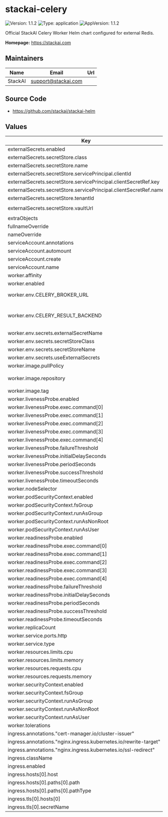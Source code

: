 # stackai-celery

![Version: 1.1.2](https://img.shields.io/badge/Version-1.1.2-informational?style=flat-square) ![Type: application](https://img.shields.io/badge/Type-application-informational?style=flat-square) ![AppVersion: 1.1.2](https://img.shields.io/badge/AppVersion-1.1.2-informational?style=flat-square)

Official StackAI Celery Worker Helm chart configured for external Redis.

**Homepage:** <https://stackai.com>

## Maintainers

| Name | Email | Url |
| ---- | ------ | --- |
| StackAI | <support@stackai.com> |  |

## Source Code

* <https://github.com/stackai/stackai-helm>

## Values

| Key | Type | Default | Description |
|-----|------|---------|-------------|
| externalSecrets.enabled | bool | `true` |  |
| externalSecrets.secretStore.class | string | `"azure-keyvault"` |  |
| externalSecrets.secretStore.name | string | `"azure-keyvault-store"` |  |
| externalSecrets.secretStore.servicePrincipal.clientId | string | `"your-client-id"` |  |
| externalSecrets.secretStore.servicePrincipal.clientSecretRef.key | string | `"client-secret"` |  |
| externalSecrets.secretStore.servicePrincipal.clientSecretRef.name | string | `"azure-keyvault-credentials"` |  |
| externalSecrets.secretStore.tenantId | string | `"your-tenant-id"` |  |
| externalSecrets.secretStore.vaultUrl | string | `"https://your-keyvault.vault.azure.net/"` |  |
| extraObjects | list | `[]` |  |
| fullnameOverride | string | `""` |  |
| nameOverride | string | `""` |  |
| serviceAccount.annotations | object | `{}` |  |
| serviceAccount.automount | bool | `true` |  |
| serviceAccount.create | bool | `true` |  |
| serviceAccount.name | string | `""` |  |
| worker.affinity | object | `{}` |  |
| worker.enabled | bool | `true` |  |
| worker.env.CELERY_BROKER_URL | string | `"redis://external-redis:6379/0"` | External Redis URL |
| worker.env.CELERY_RESULT_BACKEND | string | `"redis://external-redis:6379/0"` | External Redis result backend URL |
| worker.env.secrets.externalSecretName | string | `"celery-secrets"` |  |
| worker.env.secrets.secretStoreClass | string | `"azure-keyvault"` |  |
| worker.env.secrets.secretStoreName | string | `"azure-keyvault-store"` |  |
| worker.env.secrets.useExternalSecrets | bool | `true` |  |
| worker.image.pullPolicy | string | `"IfNotPresent"` |  |
| worker.image.repository | string | `"your-acr.azurecr.io/stackai/celery-worker"` |  |
| worker.image.tag | string | `"latest"` |  |
| worker.livenessProbe.enabled | bool | `true` |  |
| worker.livenessProbe.exec.command[0] | string | `"celery"` |  |
| worker.livenessProbe.exec.command[1] | string | `"-A"` |  |
| worker.livenessProbe.exec.command[2] | string | `"tasks"` |  |
| worker.livenessProbe.exec.command[3] | string | `"inspect"` |  |
| worker.livenessProbe.exec.command[4] | string | `"ping"` |  |
| worker.livenessProbe.failureThreshold | int | `3` |  |
| worker.livenessProbe.initialDelaySeconds | int | `30` |  |
| worker.livenessProbe.periodSeconds | int | `30` |  |
| worker.livenessProbe.successThreshold | int | `1` |  |
| worker.livenessProbe.timeoutSeconds | int | `10` |  |
| worker.nodeSelector | object | `{}` |  |
| worker.podSecurityContext.enabled | bool | `true` |  |
| worker.podSecurityContext.fsGroup | int | `1000` |  |
| worker.podSecurityContext.runAsGroup | int | `1000` |  |
| worker.podSecurityContext.runAsNonRoot | bool | `true` |  |
| worker.podSecurityContext.runAsUser | int | `1000` |  |
| worker.readinessProbe.enabled | bool | `true` |  |
| worker.readinessProbe.exec.command[0] | string | `"celery"` |  |
| worker.readinessProbe.exec.command[1] | string | `"-A"` |  |
| worker.readinessProbe.exec.command[2] | string | `"tasks"` |  |
| worker.readinessProbe.exec.command[3] | string | `"inspect"` |  |
| worker.readinessProbe.exec.command[4] | string | `"ping"` |  |
| worker.readinessProbe.failureThreshold | int | `3` |  |
| worker.readinessProbe.initialDelaySeconds | int | `5` |  |
| worker.readinessProbe.periodSeconds | int | `10` |  |
| worker.readinessProbe.successThreshold | int | `1` |  |
| worker.readinessProbe.timeoutSeconds | int | `5` |  |
| worker.replicaCount | int | `2` |  |
| worker.service.ports.http | int | `8000` |  |
| worker.service.type | string | `"ClusterIP"` |  |
| worker.resources.limits.cpu | string | `"500m"` |  |
| worker.resources.limits.memory | string | `"512Mi"` |  |
| worker.resources.requests.cpu | string | `"200m"` |  |
| worker.resources.requests.memory | string | `"256Mi"` |  |
| worker.securityContext.enabled | bool | `true` |  |
| worker.securityContext.fsGroup | int | `1000` |  |
| worker.securityContext.runAsGroup | int | `1000` |  |
| worker.securityContext.runAsNonRoot | bool | `true` |  |
| worker.securityContext.runAsUser | int | `1000` |  |
| worker.tolerations | list | `[]` |  |
| ingress.annotations."cert-manager.io/cluster-issuer" | string | `"letsencrypt-prod"` |  |
| ingress.annotations."nginx.ingress.kubernetes.io/rewrite-target" | string | `"/"` |  |
| ingress.annotations."nginx.ingress.kubernetes.io/ssl-redirect" | string | `"false"` |  |
| ingress.className | string | `"nginx"` |  |
| ingress.enabled | bool | `true` |  |
| ingress.hosts[0].host | string | `"celery.yourdomain.com"` |  |
| ingress.hosts[0].paths[0].path | string | `"/"` |  |
| ingress.hosts[0].paths[0].pathType | string | `"Prefix"` |  |
| ingress.tls[0].hosts[0] | string | `"celery.yourdomain.com"` |  |
| ingress.tls[0].secretName | string | `"celery-tls"` |  |
